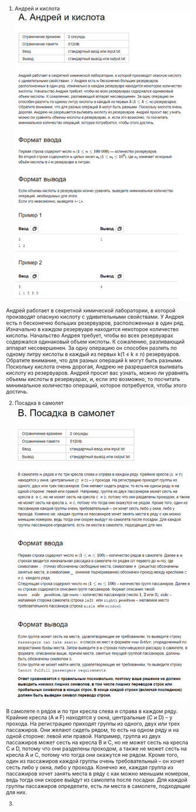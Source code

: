 1. Андрей и кислота
![img.png](img.png)

Андрей работает в секретной химической лаборатории, в которой производят опасную кислоту с удивительными свойствами. 
У Андрея есть n бесконечно больших резервуаров, расположенных в один ряд. Изначально в каждом резервуаре находится 
некоторое количество кислоты. Начальство Андрея требует, чтобы во всех резервуарах содержался одинаковый объем кислоты. 
К сожалению, разливающий аппарат несовершенен. За одну операцию он способен разлить по одному литру кислоты в каждый 
из первых k(1 ≤ k ≤ n) резервуаров. Обратите внимание, что для разных операций k могут быть разными. 
Поскольку кислота очень дорогая, Андрею не разрешается выливать кислоту из резервуаров. 
Андрей просит вас узнать, можно ли уравнять объемы кислоты в резервуарах, и, если это возможно, то посчитать 
минимальное количество операций, которое потребуется, чтобы этого достичь.

2. Посадка в самолет
![img_1.png](img_1.png)

В самолете n рядов и по три кресла слева и справа в каждом ряду. Крайние кресла (A и F) находятся у окна, центральные (C и D) – 
у прохода. На регистрацию приходят группы из одного, двух или трех пассажиров. Они желают сидеть рядом, то есть на 
одном ряду и на одной стороне: левой или правой. Например, группа из двух пассажиров может сесть на кресла B и C, но 
не может сесть на кресла C и D, потому что они разделены проходом, а также не может сесть на кресла A и C, потому что 
тогда они окажутся не рядом. Кроме того, один из пассажиров каждой группы очень требовательный – он хочет сесть либо у 
окна, либо у прохода. Конечно же, каждая группа из пассажиров хочет занять места в ряду с как можно меньшим номером, 
ведь тогда они скорее выйдут из самолета после посадки. Для каждой группы пассажиров определите, есть ли места в самолете, 
подходящие для них.

3. 